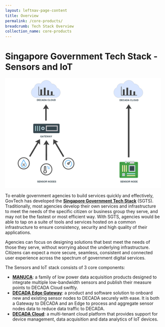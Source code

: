 ```yaml
---
layout: leftnav-page-content
title: Overview
permalink: /core-products/
breadcrumb: Tech Stack Overview
collection_name: core-products
---
```


# Singapore Government Tech Stack - Sensors and IoT

![MANUCA DECADA COMPARISON](/images/techstack_system.png)

To enable government agencies to build services quickly and effectively, GovTech has developed the [**Singapore Government Tech Stack**](https://www.tech.gov.sg/products-and-services/singapore-government-tech-stack/) (SGTS). Traditionally, most agencies develop their own services and infrastructure to meet the needs of the specific citizen or business group they serve, and may not be the fastest or most efficient way. With SGTS, agencies would be able to tap on a suite of tools and services hosted on a common infrastructure to ensure consistency, security and high quality of their applications.

Agencies can focus on designing solutions that best meet the needs of those they serve, without worrying about the underlying infrastructure. Citizens can expect a more secure, seamless, consistent and connected user experience across the spectrum of government digital services.

The Sensors and IoT stack consists of 3 core components:

- [**MANUCA**](/core-products/manuca/): a family of low power data acquisition products designed to integrate multiple low-bandwidth sensors and publish their measure points to DECADA Cloud swiftly.
- [**DECADA Edge Gateway**](/core-products/decada-edge/): a product and software solution to onboard new and existing sensor nodes to DECADA securely with ease. It is both a Gateway to DECADA and an Edge to process and aggregate sensor nodes data to reduce data traffic to DECADA.
- [**DECADA Cloud**](/core-products/decada-cloud/): a multi-tenant cloud platform that provides support for device management, data acquisition and data analytics of IoT devices.
